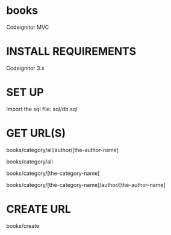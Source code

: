 # books
Codeignitor MVC

# INSTALL REQUIREMENTS

Codeignitor 3.x

# SET UP

Import the sql file: sql/db.sql

# GET URL(S)

books/category/all/author/[the-author-name]

books/category/all

books/category/[the-category-name]

books/category/[the-category-name]/author/[the-author-name]

# CREATE URL

books/create

